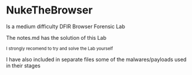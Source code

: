 # NukeTheBrowser

Is a medium difficulty DFIR Browser Forensic Lab

The notes.md has the solution of this Lab

<sub>I strongly recomend to try and solve the Lab yourself</sub>

I have also included in separate files some of the malwares/payloads used in their stages
